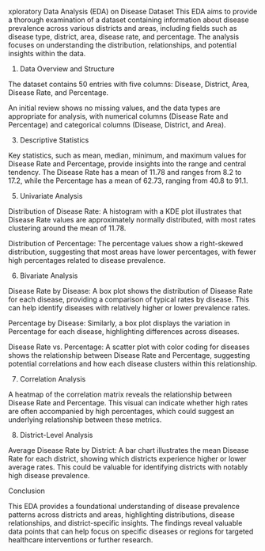 xploratory Data Analysis (EDA) on Disease Dataset
This EDA aims to provide a thorough examination of a dataset containing information about disease prevalence across various districts and areas, including fields such as disease type, district, area, disease rate, and percentage. The analysis focuses on understanding the distribution, relationships, and potential insights within the data.

1. Data Overview and Structure
   
The dataset contains 50 entries with five columns: Disease, District, Area, Disease Rate, and Percentage.

An initial review shows no missing values, and the data types are appropriate for analysis, with numerical columns (Disease Rate and Percentage) and categorical columns (Disease, District, and Area).

3. Descriptive Statistics

Key statistics, such as mean, median, minimum, and maximum values for Disease Rate and Percentage, provide insights into the range and central tendency. The Disease Rate has a mean of 11.78 and ranges from 8.2 to 17.2, while the Percentage has a mean of 62.73, ranging from 40.8 to 91.1.

5. Univariate Analysis

Distribution of Disease Rate: A histogram with a KDE plot illustrates that Disease Rate values are approximately normally distributed, with most rates clustering around the mean of 11.78.

Distribution of Percentage: The percentage values show a right-skewed distribution, suggesting that most areas have lower percentages, with fewer high percentages related to disease prevalence.

6. Bivariate Analysis

Disease Rate by Disease: A box plot shows the distribution of Disease Rate for each disease, providing a comparison of typical rates by disease. This can help identify diseases with relatively higher or lower prevalence rates.

Percentage by Disease: Similarly, a box plot displays the variation in Percentage for each disease, highlighting differences across diseases.

Disease Rate vs. Percentage: A scatter plot with color coding for diseases shows the relationship between Disease Rate and Percentage, suggesting potential correlations and how each disease clusters within this relationship.

7. Correlation Analysis

A heatmap of the correlation matrix reveals the relationship between Disease Rate and Percentage. This visual can indicate whether high rates are often accompanied by high percentages, which could suggest an underlying relationship between these metrics.

8. District-Level Analysis

Average Disease Rate by District: A bar chart illustrates the mean Disease Rate for each district, showing which districts experience higher or lower average rates. This could be valuable for identifying districts with notably high disease prevalence.

Conclusion

This EDA provides a foundational understanding of disease prevalence patterns across districts and areas, highlighting distributions, disease relationships, and district-specific insights. The findings reveal valuable data points that can help focus on specific diseases or regions for targeted healthcare interventions or further research.
